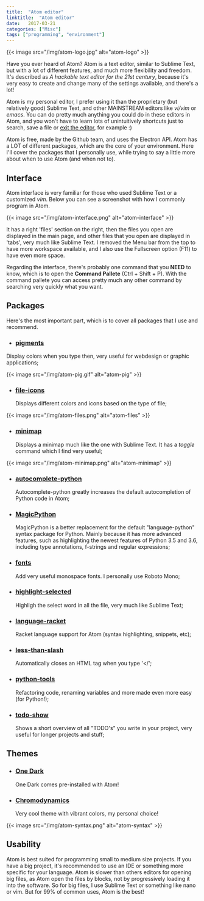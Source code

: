 ```yaml
---
title:  "Atom editor"
linktitle:  "Atom editor"
date:   2017-03-21
categories: ["Misc"]
tags: ["programming", "environment"]
---
```


{{< image
    src="/img/atom-logo.jpg"
    alt="atom-logo" >}}

Have you ever heard of Atom? Atom is a text editor, similar to Sublime Text, but with a lot of different features, and much more flexibility and freedom. It's described as *A hackable text editor for the 21st century*, because it's very easy to create and change many of the settings available, and there's a lot!

Atom is my personal editor, I prefer using it than the proprietary (but relatively good) Sublime Text, and other MAINSTREAM editors like *vi/vim* or *emacs*. You can do pretty much anything you could do in these editors in Atom, and you won't have to learn lots of unintuitively shortcuts just to search, save a file or [exit the editor](https://stackoverflow.blog/2017/05/23/stack-overflow-helping-one-million-developers-exit-vim/), for example :)

Atom is free, made by the Github team, and uses the Electron API. Atom has a LOT of different packages, which are the core of your environment. Here I'll cover the packages that I personally use, while trying to say a little more about when to use Atom (and when not to).

## Interface

Atom interface is very familiar for those who used Sublime Text or a customized *vim*. Below you can see a screenshot with how I commonly program in Atom.

{{< image
    src="/img/atom-interface.png"
    alt="atom-interface" >}}

It has a right 'files' section on the right, then the files you open are displayed in the main page, and other files that you open are displayed in 'tabs', very much like Sublime Text. I removed the Menu bar from the top to have more workspace available, and I also use the Fullscreen option (F11) to have even more space.

Regarding the interface, there's probably one command that you **NEED** to know, which is to open the **Command Pallete** (Ctrl + Shift + P). With the command pallete you can access pretty much any other command by searching very quickly what you want.

## Packages

Here's the most important part, which is to cover all packages that I use and recommend.

- ### [pigments](https://atom.io/packages/pigments)
Display colors when you type then, very useful for webdesign or graphic applications;

{{< image
    src="/img/atom-pig.gif"
    alt="atom-pig" >}}



- ### [file-icons](https://atom.io/packages/file-icons)
    Displays different colors and icons based on the type of file;

{{< image
    src="/img/atom-files.png"
    alt="atom-files" >}}

- ### [minimap](https://atom.io/packages/minimap)
    Displays a minimap much like the one with Sublime Text. It has a *toggle* command which I find very useful;

{{< image
    src="/img/atom-minimap.png"
    alt="atom-minimap" >}}

- ### [autocomplete-python](https://atom.io/packages/autocomplete-python)
    Autocomplete-python greatly increases the default autocompletion of Python code in Atom;

- ### [MagicPython](https://atom.io/packages/magicpython)
    MagicPython is a better replacement for the default "language-python" syntax package for Python. Mainly because it has more advanced features, such as highlighting the newest features of Python 3.5 and 3.6, including type annotations, f-strings and regular expressions;

- ### [fonts](https://atom.io/packages/fonts)
    Add very useful monospace fonts. I personally use Roboto Mono;

- ### [highlight-selected](https://atom.io/packages/highlight-selected)
    Highligh the select word in all the file, very much like Sublime Text;

- ### [language-racket](https://atom.io/packages/language-racket)
    Racket language support for Atom (syntax highlighting, snippets, etc);

- ### [less-than-slash](https://atom.io/packages/less-than-slash)
    Automatically closes an HTML tag when you type '</';

- ### [python-tools](https://atom.io/packages/python-tools)
    Refactoring code, renaming variables and more made even more easy (for Python!);

- ### [todo-show](https://atom.io/packages/todo-show)
    Shows a short overview of all "TODO's" you write in your project, very useful for longer projects and stuff;

## Themes

- ### [One Dark](https://github.com/atom/one-dark-syntax)
    One Dark comes pre-installed with Atom!

- ### [Chromodynamics](https://atom.io/themes/chromodynamics)
    Very cool theme with vibrant colors, my personal choice!

{{< image
    src="/img/atom-syntax.png"
    alt="atom-syntax" >}}




## Usability

Atom is best suited for programming small to medium size projects. If you have a big project, it's recommended to use an IDE or something more specific for your language. Atom is slower than others editors for opening big files, as Atom open the files by blocks, not by progressively loading it into the software. So for big files, I use Sublime Text or something like nano or vim. But for 99% of common uses, Atom is the best!
